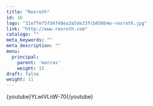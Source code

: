 ```yaml
---
title: "Rexroth"
id: 16
logo: "31e7fe75fd4f48ea3a5de33fcb050b4e-rexroth.jpg"
link: "http://www.rexroth.com"
catalogo: ""
meta_keywords: ""
meta_description: ""
menu:
  principal:
    parent: 'marcas'
    weight: 15
draft: false
weight: 11
---
```

<p>{youtube}YLwlVLnW-70{/youtube}</p>